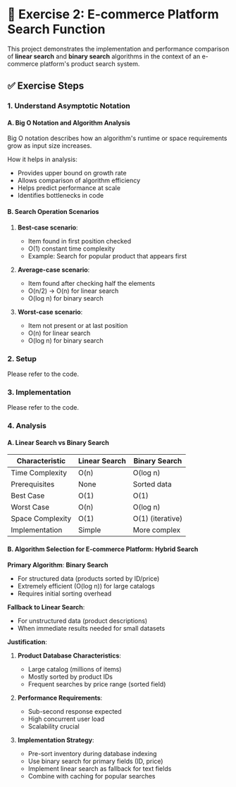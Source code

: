
# 💸 Exercise 2: E-commerce Platform Search Function

This project demonstrates the implementation and performance comparison of **linear search** and **binary search** algorithms in the context of an e-commerce platform's product search system.

## ✅ Exercise Steps

### 1. Understand Asymptotic Notation

#### **A. Big O Notation and Algorithm Analysis**

Big O notation describes how an algorithm's runtime or space requirements grow as input size increases.

How it helps in analysis:
- Provides upper bound on growth rate
- Allows comparison of algorithm efficiency
- Helps predict performance at scale
- Identifies bottlenecks in code

#### **B. Search Operation Scenarios**

1. **Best-case scenario**:
   - Item found in first position checked
   - O(1) constant time complexity
   - Example: Search for popular product that appears first

2. **Average-case scenario**:
   - Item found after checking half the elements
   - O(n/2) → O(n) for linear search
   - O(log n) for binary search

3. **Worst-case scenario**:
   - Item not present or at last position
   - O(n) for linear search
   - O(log n) for binary search

### 2. Setup

Please refer to the code.

### 3. Implementation

Please refer to the code.

### 4. Analysis

#### **A. Linear Search vs Binary Search**

| Characteristic       | Linear Search         | Binary Search         |
|----------------------|-----------------------|-----------------------|
| Time Complexity      | O(n)                  | O(log n)              |
| Prerequisites        | None                  | Sorted data           |
| Best Case            | O(1)                  | O(1)                  |
| Worst Case           | O(n)                  | O(log n)              |
| Space Complexity     | O(1)                  | O(1) (iterative)      |
| Implementation       | Simple                | More complex          |

#### **B. Algorithm Selection for E-commerce Platform: Hybrid Search**

**Primary Algorithm**: **Binary Search**
- For structured data (products sorted by ID/price)
- Extremely efficient (O(log n)) for large catalogs
- Requires initial sorting overhead

**Fallback to Linear Search**:
- For unstructured data (product descriptions)
- When immediate results needed for small datasets

**Justification**:
1. **Product Database Characteristics**:
   - Large catalog (millions of items)
   - Mostly sorted by product IDs
   - Frequent searches by price range (sorted field)

2. **Performance Requirements**:
   - Sub-second response expected
   - High concurrent user load
   - Scalability crucial

3. **Implementation Strategy**:
   - Pre-sort inventory during database indexing
   - Use binary search for primary fields (ID, price)
   - Implement linear search as fallback for text fields
   - Combine with caching for popular searches

